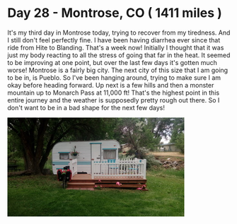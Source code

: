 # Day 28 - Montrose, CO ( 1411 miles )

It's my third day in Montrose today, trying to recover from my tiredness. And I still don't feel perfectly fine.
I have been having diarrhea ever since that ride from Hite to Blanding. That's a week now! Initially I thought that it was just my body reacting to all the stress of going that far in the heat. It seemed to be improving at one point, but over the last few days it's gotten much worse!
Montrose is a fairly big city. The next city of this size that I am going to be in, is Pueblo. So I've been hanging around, trying to make sure I am okay before heading forward. Up next is a few hills and then a monster mountain up to Monarch Pass at 11,000 ft! That's the highest point in this entire journey and the weather is supposedly pretty rough out there. So I don't want to be in a bad shape for the next few days!

![](/images/transam/montrose2-1.jpg ".")
